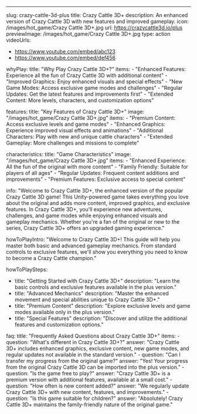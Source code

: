 ---
slug: crazy-cattle-3d-plus
title: Crazy Cattle 3D+
description: An enhanced version of Crazy Cattle 3D with new features and improved gameplay.
icon: /images/hot_game/Crazy Cattle 3D+.jpg
url: https://crazycattle3d.io/plus
previewImage: /images/hot_game/Crazy Cattle 3D+.jpg
type: action
videoUrls:
  - https://www.youtube.com/embed/abc123
  - https://www.youtube.com/embed/def456

whyPlay:
  title: "Why Play Crazy Cattle 3D+?"
  items:
    - "Enhanced Features: Experience all the fun of Crazy Cattle 3D with additional content"
    - "Improved Graphics: Enjoy enhanced visuals and special effects"
    - "New Game Modes: Access exclusive game modes and challenges"
    - "Regular Updates: Get the latest features and improvements first"
    - "Extended Content: More levels, characters, and customization options"

features:
  title: "Key Features of Crazy Cattle 3D+"
  image: "/images/hot_game/Crazy Cattle 3D+.jpg"
  items:
    - "Premium Content: Access exclusive levels and game modes"
    - "Enhanced Graphics: Experience improved visual effects and animations"
    - "Additional Characters: Play with new and unique cattle characters"
    - "Extended Gameplay: More challenges and missions to complete"

characteristics:
  title: "Game Characteristics"
  image: "/images/hot_game/Crazy Cattle 3D+.jpg"
  items:
    - "Enhanced Experience: All the fun of the original with more content"
    - "Family Friendly: Suitable for players of all ages"
    - "Regular Updates: Frequent content additions and improvements"
    - "Premium Features: Exclusive access to special content"

info: "Welcome to Crazy Cattle 3D+, the enhanced version of the popular Crazy Cattle 3D game! This Unity-powered game takes everything you love about the original and adds more content, improved graphics, and exclusive features. In Crazy Cattle 3D+, you'll experience new adventures, challenges, and game modes while enjoying enhanced visuals and gameplay mechanics. Whether you're a fan of the original or new to the series, Crazy Cattle 3D+ offers an upgraded gaming experience."

howToPlayIntro: "Welcome to Crazy Cattle 3D+! This guide will help you master both basic and advanced gameplay mechanics. From standard controls to exclusive features, we'll show you everything you need to know to become a Crazy Cattle champion."

howToPlaySteps:
  - title: "Getting Started with Crazy Cattle 3D+"
    description: "Learn the basic controls and exclusive features available in the plus version."
  - title: "Advanced Mechanics"
    description: "Master the enhanced movement and special abilities unique to Crazy Cattle 3D+."
  - title: "Premium Content"
    description: "Explore exclusive levels and game modes available only in the plus version."
  - title: "Special Features"
    description: "Discover and utilize the additional features and customization options."

faq:
  title: "Frequently Asked Questions about Crazy Cattle 3D+"
  items:
    - question: "What's different in Crazy Cattle 3D+?"
      answer: "Crazy Cattle 3D+ includes enhanced graphics, exclusive content, new game modes, and regular updates not available in the standard version."
    - question: "Can I transfer my progress from the original game?"
      answer: "Yes! Your progress from the original Crazy Cattle 3D can be imported into the plus version."
    - question: "Is the game free to play?"
      answer: "Crazy Cattle 3D+ is a premium version with additional features, available at a small cost."
    - question: "How often is new content added?"
      answer: "We regularly update Crazy Cattle 3D+ with new content, features, and improvements."
    - question: "Is this game suitable for children?"
      answer: "Absolutely! Crazy Cattle 3D+ maintains the family-friendly nature of the original game." 